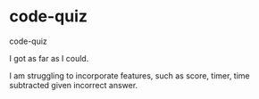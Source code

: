 # code-quiz
code-quiz


I got as far as I could. 

I am struggling to incorporate features, such as score, timer, time subtracted given incorrect answer. 
